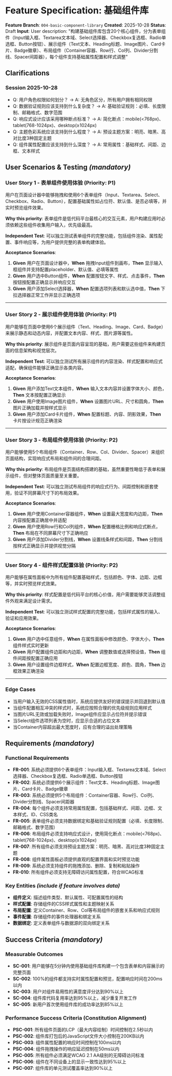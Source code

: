 # Feature Specification: 基础组件库

**Feature Branch**: `004-basic-component-library`
**Created**: 2025-10-28
**Status**: Draft
**Input**: User description: "构建基础组件库包含20个核心组件，分为表单组件（Input输入框、Textarea文本域、Select选择器、Checkbox复选框、Radio单选框、Button按钮）、展示组件（Text文本、Heading标题、Image图片、Card卡片、Badge徽章）、布局组件（Container容器、Row行、Col列、Divider分割线、Spacer间距器），每个组件支持基础属性配置和样式调整"

## Clarifications

### Session 2025-10-28

- Q: 用户角色权限如何划分？ → A: 无角色区分，所有用户拥有相同权限
- Q: 数据验证规则应该支持到什么复杂度？ → A: 基础验证规则：必填、长度限制、邮箱格式、数字范围
- Q: 响应式设计应该采用哪种断点标准？ → A: 简化断点：mobile(<768px)、tablet(768-1024px)、desktop(≥1024px)
- Q: 主题色彩系统应该支持到什么程度？ → A: 预设主题方案：明亮、暗黑、高对比度3种固定主题
- Q: 组件属性配置应该支持到什么深度？ → A: 常用属性：基础样式、间距、边框、文本样式

## User Scenarios & Testing _(mandatory)_

### User Story 1 - 表单组件使用体验 (Priority: P1)

用户在页面设计器中能够拖拽和使用6个表单组件（Input、Textarea、Select、Checkbox、Radio、Button），配置基础属性如占位符、默认值、是否必填等，并实时预览组件效果。

**Why this priority**: 表单组件是低代码平台最核心的交互元素，用户构建应用时必须依赖这些组件收集用户输入，优先级最高。

**Independent Test**: 可以独立测试表单组件的完整功能，包括组件渲染、属性配置、事件响应等，为用户提供完整的表单构建体验。

**Acceptance Scenarios**:

1. **Given** 用户在页面设计器中，**When** 拖拽Input组件到画布，**Then** 显示输入框组件并支持配置placeholder、默认值、必填等属性
2. **Given** 用户选中Button组件，**When** 配置按钮文字、样式、点击事件，**Then** 按钮按配置正确显示并响应交互
3. **Given** 用户添加Select选择器，**When** 配置选项列表和默认选中值，**Then** 下拉选择器正常工作并显示正确选项

---

### User Story 2 - 展示组件使用体验 (Priority: P1)

用户能够在页面中使用6个展示组件（Text、Heading、Image、Card、Badge）来展示静态和动态内容，并配置文本内容、样式、图片源等属性。

**Why this priority**: 展示组件是页面内容呈现的基础，用户需要这些组件来构建页面的信息架构和视觉层次。

**Independent Test**: 可以独立测试所有展示组件的内容渲染、样式配置和响应式适配，确保组件能够正确显示各类内容。

**Acceptance Scenarios**:

1. **Given** 用户添加Text文本组件，**When** 输入文本内容并设置字体大小、颜色，**Then** 文本按配置正确显示
2. **Given** 用户使用Image图片组件，**When** 设置图片URL、尺寸和圆角，**Then** 图片正确加载并按样式显示
3. **Given** 用户添加Card卡片组件，**When** 配置标题、内容、阴影效果，**Then** 卡片按设计规范正确渲染

---

### User Story 3 - 布局组件使用体验 (Priority: P2)

用户能够使用5个布局组件（Container、Row、Col、Divider、Spacer）来组织页面结构，实现响应式布局和组件间的合理间距。

**Why this priority**: 布局组件是页面结构搭建的基础，虽然重要性略低于表单和展示组件，但对整体页面质量至关重要。

**Independent Test**: 可以独立测试布局组件的响应式行为、间距控制和嵌套使用，验证不同屏幕尺寸下的布局效果。

**Acceptance Scenarios**:

1. **Given** 用户使用Container容器组件，**When** 设置最大宽度和内边距，**Then** 内容按配置正确居中并适配
2. **Given** 用户使用Row行和Col列组件，**When** 配置栅格比例和响应式断点，**Then** 布局在不同屏幕尺寸下正确响应
3. **Given** 用户添加Divider分割线，**When** 设置线条样式和间距，**Then** 分割线按样式正确显示并提供视觉分隔

---

### User Story 4 - 组件样式配置体验 (Priority: P2)

用户能够在属性面板中为所有组件配置基础样式，包括颜色、字体、边距、边框等，并实时预览样式效果。

**Why this priority**: 样式配置是低代码平台的核心价值，用户需要能够灵活调整组件外观来满足设计需求。

**Independent Test**: 可以独立测试样式配置的完整功能，包括样式属性的输入、验证和应用效果。

**Acceptance Scenarios**:

1. **Given** 用户选中任意组件，**When** 在属性面板中修改颜色、字体大小，**Then** 组件样式实时更新
2. **Given** 用户配置组件边距和内边距，**When** 调整数值或选择预设值，**Then** 组件间距按配置正确应用
3. **Given** 用户设置组件边框样式，**When** 配置边框宽度、颜色、圆角，**Then** 边框效果正确渲染

---

### Edge Cases

- 当用户输入无效的CSS属性值时，系统应提供友好的错误提示并回退到默认值
- 当组件配置相互冲突的样式时，系统应按照合理的优先级规则应用样式
- 当图片URL无效或加载失败时，Image组件应显示占位符并提示错误
- 当Select组件选项列表为空时，应显示合适的占位文本
- 当Container内容超出最大宽度时，应有合理的溢出处理策略

## Requirements _(mandatory)_

### Functional Requirements

- **FR-001**: 系统必须提供6个表单组件：Input输入框、Textarea文本域、Select选择器、Checkbox复选框、Radio单选框、Button按钮
- **FR-002**: 系统必须提供6个展示组件：Text文本、Heading标题、Image图片、Card卡片、Badge徽章
- **FR-003**: 系统必须提供5个布局组件：Container容器、Row行、Col列、Divider分割线、Spacer间距器
- **FR-004**: 每个组件必须支持常用属性配置，包括基础样式、间距、边框、文本样式、ID、CSS类名
- **FR-005**: 表单组件必须支持数据绑定和基础验证规则配置（必填、长度限制、邮箱格式、数字范围）
- **FR-006**: 布局组件必须支持响应式设计，使用简化断点：mobile(<768px)、tablet(768-1024px)、desktop(≥1024px)
- **FR-007**: 所有组件必须支持预设主题方案：明亮、暗黑、高对比度3种固定主题
- **FR-008**: 组件属性面板必须提供直观的配置界面和实时预览功能
- **FR-009**: 系统必须支持组件的拖拽添加、删除、复制和粘贴操作
- **FR-010**: 所有组件必须支持无障碍访问属性配置，符合WCAG标准

### Key Entities _(include if feature involves data)_

- **组件定义**: 描述组件类型、默认属性、可配置属性的结构
- **样式配置**: 存储组件的CSS样式属性和主题映射关系
- **布局配置**: 定义Container、Row、Col等布局组件的嵌套关系和响应式规则
- **事件配置**: 存储组件的事件处理器和绑定关系
- **数据绑定**: 定义表单组件与数据源的双向绑定关系

## Success Criteria _(mandatory)_

### Measurable Outcomes

- **SC-001**: 用户能够在5分钟内使用基础组件库构建一个包含表单和内容展示的完整页面
- **SC-002**: 100%的组件都支持实时属性配置和预览，配置响应时间在200ms以内
- **SC-003**: 用户对组件易用性的满意度评分达到90%以上
- **SC-004**: 组件库代码复用率达到95%以上，减少重复开发工作
- **SC-005**: 新用户首次使用组件库的成功率达到85%以上

### Performance Success Criteria (Constitution Alignment)

- **PSC-001**: 所有组件页面的LCP（最大内容绘制）时间控制在2.5秒以内
- **PSC-002**: 组件库打包后的JavaScript文件大小控制在200KB以内
- **PSC-003**: 组件属性配置的响应时间控制在100ms以内
- **PSC-004**: 组件拖拽操作的响应延迟控制在50ms以内
- **PSC-005**: 所有组件必须满足WCAG 2.1 AA级别的无障碍访问标准
- **PSC-006**: 组件在不同设备上的显示一致性达到95%以上
- **PSC-007**: 组件库的单元测试覆盖率达到90%以上
